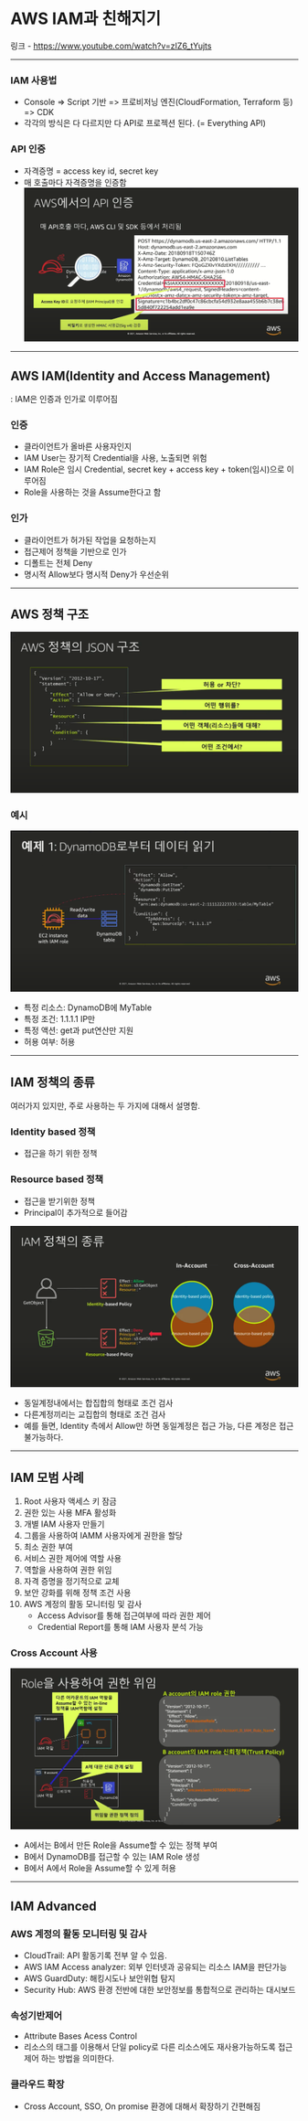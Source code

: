# AWS IAM과 친해지기

링크 - <https://www.youtube.com/watch?v=zIZ6_tYujts>

---

### IAM 사용법

- Console => Script 기반 => 프로비저닝 엔진(CloudFormation, Terraform 등) => CDK
- 각각의 방식은 다 다르지만 다 API로 프로젝션 된다. (= Everything API)

### API 인증

- 자격증명 = access key id, secret key
- 매 호출마다 자격증명을 인증함
![](2021-03-18-23-03-14.png)

---

## AWS IAM(Identity and Access Management)

: IAM은 인증과 인가로 이루어짐

### 인증

- 클라이언트가 올바른 사용자인지
- IAM User는 장기적 Credential을 사용, 노출되면 위험
- IAM Role은 임시 Credential, secret key + access key + token(임시)으로 이루어짐
- Role을 사용하는 것을 Assume한다고 함

### 인가

- 클라이언트가 허가된 작업을 요청하는지
- 접근제어 정책을 기반으로 인가
- 디폴트는 전체 Deny
- 명시적 Allow보다 명시적 Deny가 우선순위

---

## AWS 정책 구조

![](2021-03-18-23-19-04.png)

### 예시

![](2021-03-18-23-21-50.png)

- 특정 리소스: DynamoDB에 MyTable
- 특정 조건: 1.1.1.1 IP만
- 특정 액션: get과 put연산만 지원
- 허용 여부: 허용

---

## IAM 정책의 종류

여러가지 있지만, 주로 사용하는 두 가지에 대해서 설명함.

### Identity based 정책

- 접근을 하기 위한 정책

### Resource based 정책

- 접근을 받기위한 정책
- Principal이 추가적으로 들어감

![](2021-03-18-23-27-05.png)

- 동일계정내에서는 합집합의 형태로 조건 검사
- 다른계정끼리는 교집합의 형태로 조건 검사
- 예를 들면, Identity 측에서 Allow만 하면 동일계정은 접근 가능, 다른 계정은 접근 불가능하다.

---

## IAM 모범 사례

1. Root 사용자 액세스 키 잠금
2. 권한 있는 사용 MFA 활성화
3. 개별 IAM 사용자 만들기
4. 그룹을 사용하여 IAMM 사용자에게 권한을 할당
5. 최소 권한 부여
6. 서비스 권한 제어에 역할 사용
7. 역할을 사용하여 권한 위임
8. 자격 증명을 정기적으로 교체
9. 보안 강화를 위해 정책 조건 사용
10. AWS 계정의 활동 모니터링 및 감사
    - Access Advisor를 통해 접근여부에 따라 권한 제어
    - Credential Report를 통해 IAM 사용자 분석 가능

### Cross Account 사용

![](2021-03-18-23-32-53.png)

- A에서는 B에서 만든 Role을 Assume할 수 있는 정책 부여
- B에서 DynamoDB를 접근할 수 있는 IAM Role 생성
- B에서 A에서 Role을 Assume할 수 있게 허용

---

## IAM Advanced

### AWS 계정의 활동 모니터링 및 감사

- CloudTrail: API 활동기록 전부 알 수 있음.
- AWS IAM Access analyzer: 외부 인터넷과 공유되는 리소스 IAM을 판단가능
- AWS GuardDuty: 해킹시도나 보안위협 탐지
- Security Hub: AWS 환경 전반에 대한 보안정보를 통합적으로 관리하는 대시보드

### 속성기반제어

- Attribute Bases Acess Control
- 리소스의 태그를 이용해서 단일 policy로 다른 리소스에도 재사용가능하도록 접근제어 하는 방법을 의미한다.

### 클라우드 확장

- Cross Account, SSO, On promise 환경에 대해서 확장하기 간편해짐
